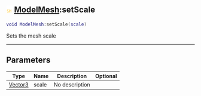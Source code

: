 ## ![shared](../../.gitbook/assets/shared.png) [ModelMesh](modelmesh):setScale

```lua
void ModelMesh:setScale(scale)
```

Sets the mesh scale

------
## Parameters

| Type   | Name | Description | Optional |
| ------ | ---- | ----------- | -------: |
| [Vector3](vector3) | scale | No description |  |

